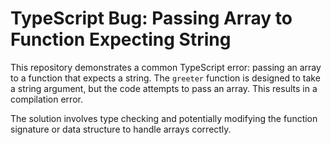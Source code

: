 # TypeScript Bug: Passing Array to Function Expecting String

This repository demonstrates a common TypeScript error: passing an array to a function that expects a string.  The `greeter` function is designed to take a string argument, but the code attempts to pass an array.  This results in a compilation error.

The solution involves type checking and potentially modifying the function signature or data structure to handle arrays correctly.